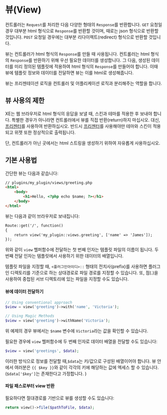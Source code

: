 # 뷰(View)

컨트롤러는 `Request`를 처리한 다음 다양한 형태의 `Response`를 반환합니다. `GET` 요청일 경우 대부분 html 형식으로 `Response`를 반환할 것이며, 때로는 json 형식으로 반환할 것입니다. `POST` 요청일 경우에는 대부분 리다이렉트(redirect) 형식으로 반환할 것입니다. 

뷰는 컨트롤러가 html 형식의 `Response`를 만들 때 사용됩니다. 컨트롤러는 html 형식의 `Response`를 반환하기 위해 우선 필요한 데이터를 생성합니다. 그 다음, 생성된 데이터를 미리 정의된 템플릿에 적용하여 html 형식의 `Response`를 만들어야 합니다. 이때 뷰에 템플릿 정보와 데이터를 전달하면 뷰는 이를 html로 생성해줍니다.

뷰는 프리젠테이션 로직을 컨트롤러 및 어플리케이션 로직과 분리해주는 역할을 합니다.

## 뷰 사용의 제한

XE는 웹 브라우저로 html 형식의 응답을 보낼 때, 스킨과 테마를 적용한 후 보내야 합니다. 특별한 경우가 아니라면 컨트롤러에서 뷰를 직접 반환(return)하지 마십시오. 대신, [프리젠터](presenter.md)를 사용하여 반환하십시오. 반드시 [프리젠터](presenter.md)를 사용해야만 테마와 스킨이 적용되고 위젯 또한 정상적으로 출력됩니다.

단, 컨트롤러가 아닌 곳에서는 html 스트링을 생성하기 위하여 자유롭게 사용하십시오.

## 기본 사용법

간단한 뷰는 다음과 같습니다:

```html
// plugins/my_plugin/views/greeting.php
<html>
    <body>
        <h1>Hello, <?php echo $name; ?></h1>
    </body>
</html>
```

뷰는 다음과 같이 브라우저로 보내집니다:

```html
Route::get('/', function()
{
    return view('my_plugin::views.greeting', ['name' => 'James']);
});
```

위와 같이 `view` 헬퍼함수에 전달하는 첫 번째 인자는 템플릿 파일의 이름이 됩니다. 두 번째 전달 인자는 템플릿에서 사용하기 위한 데이터의 배열입니다.

템플릿 파일을 지정할 때, `<플러그인아이디>::` 형태의 전치사(prefix)를 사용하면 플러그인 디렉토리를 기준으로 하는 상대경로로 파일 경로를 지정할 수 있습니다. 또, 점(.)을 사용하여 중첩된 서브 디렉토리에 있는 파일을 지정할 수도 있습니다.


#### 뷰에 데이터 전달하기

```php
// Using conventional approach
$view = view('greeting')->with('name', 'Victoria');

// Using Magic Methods
$view = view('greeting')->withName('Victoria');
```

위 예제의 경우 뷰에서는 `$name` 변수에 `Victoria`라는 값을 확인할 수 있습니다.

필요한 경우에 `view` 헬퍼함수에 두 번째 인자로 데이터 배열을 전달할 수도 있습니다:

```php
$view = view('greetings', $data);
```

이러한 방식으로 정보를 전달할 때,`$data`는 키/값으로 구성된 배열이어야 합니다. 뷰 안에서 여러분은 `{{ $key }}`와 같이 각각의 키에 해당하는 값에 엑세스 할 수 있습니다. (`$data['$key']`는 존재한다고 가정합니다. )


#### 파일 패스로부터 view 반환

필요하다면 절대경로를 기반으로 뷰를 생성할 수도 있습니다:

```php
return view()->file($pathToFile, $data);
```
